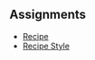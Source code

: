 ## Assignments

- [Recipe](./assignments/recipe.md)
- [Recipe Style](./assignments/recipe_style.md)

